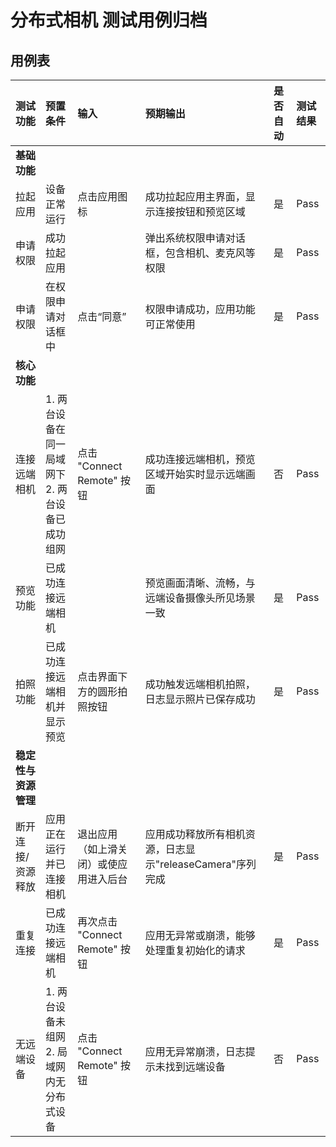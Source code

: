 # 分布式相机 测试用例归档

## 用例表

| 测试功能 | 预置条件 | 输入 | 预期输出 | 是否自动 | 测试结果 |
| :--- | :--- | :--- | :--- | :--- | :--- |
| **基础功能** | | | | | |
| 拉起应用 | 设备正常运行 | 点击应用图标 | 成功拉起应用主界面，显示连接按钮和预览区域 | 是 | Pass |
| 申请权限 | 成功拉起应用 | | 弹出系统权限申请对话框，包含相机、麦克风等权限 | 是 | Pass |
| 申请权限 | 在权限申请对话框中 | 点击“同意” | 权限申请成功，应用功能可正常使用 | 是 | Pass |
| **核心功能** | | | | | |
| 连接远端相机 | 1. 两台设备在同一局域网下<br>2. 两台设备已成功组网 | 点击 "Connect Remote" 按钮 | 成功连接远端相机，预览区域开始实时显示远端画面 | 否 | Pass |
| 预览功能 | 已成功连接远端相机 | | 预览画面清晰、流畅，与远端设备摄像头所见场景一致 | 是 | Pass |
| 拍照功能 | 已成功连接远端相机并显示预览 | 点击界面下方的圆形拍照按钮 | 成功触发远端相机拍照，日志显示照片已保存成功 | 是 | Pass |
| **稳定性与资源管理** | | | | | |
| 断开连接/资源释放 | 应用正在运行并已连接相机 | 退出应用（如上滑关闭）或使应用进入后台 | 应用成功释放所有相机资源，日志显示"releaseCamera"序列完成 | 是 | Pass |
| 重复连接 | 已成功连接远端相机 | 再次点击 "Connect Remote" 按钮 | 应用无异常或崩溃，能够处理重复初始化的请求 | 是 | Pass |
| 无远端设备 | 1. 两台设备未组网<br>2. 局域网内无分布式设备 | 点击 "Connect Remote" 按钮 | 应用无异常崩溃，日志提示未找到远端设备 | 否 | Pass |